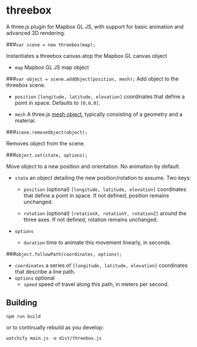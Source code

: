 # threebox

A three.js plugin for Mapbox GL JS, with support for basic animation and advanced 3D rendering.


###`var scene = new threebox(map);`

Instantiates a threebox canvas atop the Mapbox GL canvas object

- `map` Mapbox GL JS map object

###`var object = scene.addObject(position, mesh);`
Add object to the threebox scene.

- `position` `[longitude, latitude, elevation]` coordinates that define a point in space. Defaults to `[0,0,0]`.

- `mesh` A  three.js [mesh object](https://threejs.org/docs/?q=mesh#Reference/Objects/Mesh), typically consisting of a geometry and a material.


###`scene.removeObject(object);`

Removes object from the scene.


###`object.set(state, options);`

Move object to a new position and orientation. No animation by default.

- `state` an object detailing the new position/rotation to assume. Two keys:
	- `position` (optional) `[longitude, latitude, elevation]` coordinates that define a point in space. If not defined, position remains unchanged.

	- `rotation` (optional) `[rotationX, rotationY, rotationZ]` around the three axes. If not defined, rotation remains unchanged.

- `options`
	- `duration` time to animate this movement linearly, in seconds.

###`object.followPath(coordinates, options);`

- `coordinates` a series of `[longitude, latitude, elevation]` coordinates that describe a line path.
- `options` optional
	- `speed` speed of travel along this path, in meters per second.

## Building

`npm run build`

or to continually rebuild as you develop:

`watchify main.js -o dist/threebox.js`
